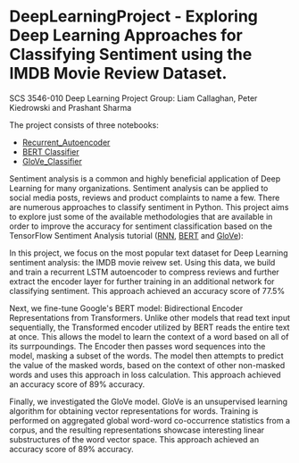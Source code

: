 # DeepLearningProject - Exploring Deep Learning Approaches for Classifying Sentiment using the IMDB Movie Review Dataset.

SCS 3546-010 Deep Learning Project
Group: Liam Callaghan, Peter Kiedrowski and Prashant Sharma

The project consists of three notebooks:
* [Recurrent_Autoencoder](https://github.com/peterkd/DeepLearningProject/blob/main/Recurrent%20LSTM%20Autoencoder/Recurrent_Autoencoder.ipynb)
* [BERT Classifier](https://github.com/peterkd/DeepLearningProject/blob/main/BERT/BERT_Classifier.ipynb)
* [GloVe_Classifier](https://github.com/peterkd/DeepLearningProject/blob/main/Glove_Classifier.ipynb)

Sentiment analysis is a common and highly beneficial application of Deep Learning for many organizations. Sentiment analysis can be applied to social media posts, reviews and product complaints to name a few. There are numerous approaches to classify sentiment in Python. This project aims to explore just some of the available methodologies that are available in order to improve the accuracy for sentiment classification based on the TensorFlow Sentiment Analysis tutorial ([RNN](https://www.tensorflow.org/tutorials/text/text_classification_rnn), [BERT](https://www.tensorflow.org/tutorials/text/classify_text_with_bert) and [GloVe](https://www.tensorflow.org/tutorials/text/word_embeddings)): 

In this project, we focus on the most popular text dataset for Deep Learning sentiment analysis: the IMDB movie reivew set. Using this data, we build and train a recurrent LSTM autoencoder to compress reviews and further extract the encoder layer for further training in an additional network for classifying sentiment. This approach achieved an accuracy score of 77.5%

Next, we fine-tune Google's BERT model: Bidirectional Encoder Representations from Transformers. Unlike other models that read text input sequentially, the Transformed encoder utilized by BERT reads the entire text at once. This allows the model to learn the context of a word based on all of its surrpoundings. The Encoder then passes word sequences into the model, masking a subset of the words. The model then attempts to predict the value of the masked words, based on the context of other non-masked words and uses this approach in loss calculation.
This approach achieved an accuracy score of 89% accuracy.

Finally, we investigated the GloVe model. GloVe is an unsupervised learning algorithm for obtaining vector representations for words. Training is performed on aggregated global word-word co-occurrence statistics from a corpus, and the resulting representations showcase interesting linear substructures of the word vector space.
This approach achieved an accuracy score of 89% accuracy.

